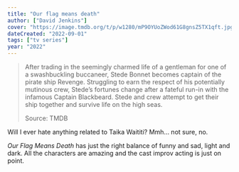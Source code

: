 ```yaml
---
title: "Our flag means death"
author: ["David Jenkins"]
cover: "https://image.tmdb.org/t/p/w1280/mP9OYUoZWod61G8gnsZ5TX1qft.jpg"
dateCreated: "2022-09-01"
tags: ["tv series"]
year: "2022"
---
```


> After trading in the seemingly charmed life of a gentleman for one of a swashbuckling buccaneer, Stede Bonnet becomes captain of the pirate ship Revenge. Struggling to earn the respect of his potentially mutinous crew, Stede’s fortunes change after a fateful run-in with the infamous Captain Blackbeard. Stede and crew attempt to get their ship together and survive life on the high seas.
>
> Source: TMDB

Will I ever hate anything related to Taika Waititi? Mmh... not sure, no.

<cite>Our Flag Means Death</cite> has just the right balance of funny and sad, light and dark. All the characters are amazing and the cast improv acting is just on point.
